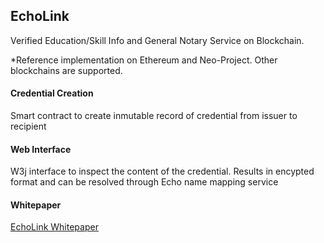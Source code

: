 ## EchoLink

Verified Education/Skill Info and General Notary Service on Blockchain.

*Reference implementation on Ethereum and Neo-Project. Other blockchains are supported. 

#### Credential Creation
Smart contract to create inmutable record of credential from issuer to recipient

#### Web Interface
W3j interface to inspect the content of the credential. Results in encypted format and can be resolved through Echo name mapping service

#### Whitepaper

<a href="https://github.com/EchoLinkTech/Echo/blob/master/EchoLink_github.pdf">EchoLink Whitepaper</a>


